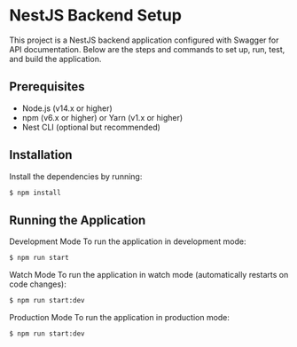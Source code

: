 # NestJS Backend Setup

This project is a NestJS backend application configured with Swagger for API documentation. Below are the steps and commands to set up, run, test, and build the application.

## Prerequisites

- Node.js (v14.x or higher)
- npm (v6.x or higher) or Yarn (v1.x or higher)
- Nest CLI (optional but recommended)

## Installation

Install the dependencies by running:

```bash
$ npm install

```

## Running the Application

Development Mode
To run the application in development mode:

```bash
$ npm run start

```
Watch Mode
To run the application in watch mode (automatically restarts on code changes):

```bash
$ npm run start:dev

```
Production Mode
To run the application in production mode:



```bash
$ npm run start:dev

```